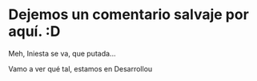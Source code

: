 # Dejemos un comentario salvaje por aquí. :D

Meh, Iniesta se va, que putada...

Vamo a ver qué tal, estamos en Desarrollou
